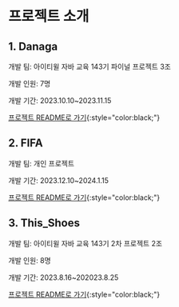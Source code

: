 #  프로젝트 소개


## 1. Danaga

개발 팀: 아이티윌 자바 교육 143기 파이널 프로젝트 3조

개발 인원: 7명 

개발 기간: 2023.10.10~2023.11.15

[프로젝트 README로 가기](https://github.com/ykmr0331/myProject/tree/master/Danaga){:style="color:black;"}


## 2. FIFA 

개발 팀: 개인 프로젝트 

개발 기간: 2023.12.10~2024.1.15

[프로젝트 README로 가기](https://github.com/ykmr0331/myProject/tree/master/FIFA){:style="color:black;"}


## 3. This_Shoes

개발 팀: 아이티윌 자바 교육 143기 2차 프로젝트 2조

개발 인원: 8명 

개발 기간: 2023.8.16~202023.8.25

[프로젝트 README로 가기](https://github.com/ykmr0331/myProject/tree/master/This_Shoes){:style="color:black;"}
















  


